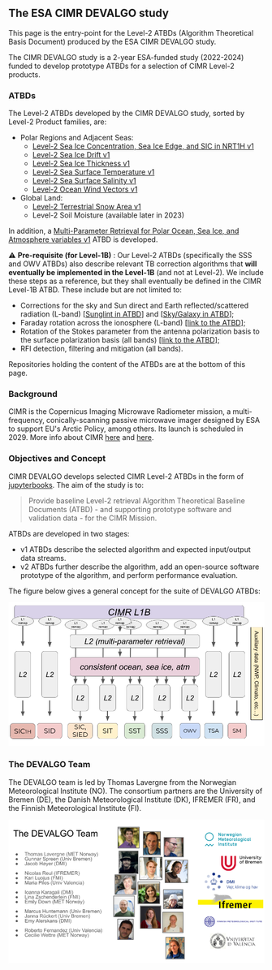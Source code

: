 ## The ESA CIMR DEVALGO study

This page is the entry-point for the Level-2 ATBDs (Algorithm Theoretical Basis Document) produced by the ESA CIMR DEVALGO study.

The CIMR DEVALGO study is a 2-year ESA-funded study (2022-2024) funded to develop prototype ATBDs for a selection of CIMR Level-2 products.

### ATBDs

The Level-2 ATBDs developed by the CIMR DEVALGO study, sorted by Level-2 Product families, are:
* Polar Regions and Adjacent Seas:
   * [Level-2 Sea Ice Concentration, Sea Ice Edge, and SIC in NRT1H v1](https://cimr-algos.github.io/SeaIceConcentration_ATBD/intro.html) 
   * [Level-2 Sea Ice Drift v1](https://cimr-algos.github.io/SeaIceDrift_ATBD/intro.html)
   * [Level-2 Sea Ice Thickness v1](https://cimr-algos.github.io/SeaIceThickness_ATBD/intro.html)
   * [Level-2 Sea Surface Temperature v1](https://cimr-algos.github.io/SeaSurfaceTemperature_ATBD/intro.html) 
   * [Level-2 Sea Surface Salinity v1](https://cimr-algos.github.io/SeaSurfaceSalinity_ATBD/intro.html)
   * [Level-2 Ocean Wind Vectors v1](https://cimr-algos.github.io/OceanWindVectors_ATBD/intro.html)
* Global Land:
   * [Level-2 Terrestrial Snow Area v1](https://cimr-algos.github.io/TerrestrialSnowArea_ATBD/intro.html)
   * Level-2 Soil Moisture (available later in 2023)

In addition, a [Multi-Parameter Retrieval for Polar Ocean, Sea Ice, and Atmosphere variables v1](https://cimr-algos.github.io/MultiParameter_ATBD/intro.html) ATBD is developed.

:warning: **Pre-requisite (for Level-1B)** : Our Level-2 ATBDs (specifically the SSS and OWV ATBDs) also describe relevant TB correction algorithms that **will eventually be implemented in the Level-1B** (and not at Level-2). We include these steps as a reference, but they shall eventually be defined in the CIMR Level-1B ATBD. These include but are not limited to:
* Corrections for the sky and Sun direct and Earth reflected/scattered radiation (L-band) [[Sunglint in ATBD](https://cimr-algos.github.io/SeaSurfaceSalinity_ATBD/baseline_algorithm_definition.html#sea-surface-scattered-solar-sunglint-contributions)] and [[Sky/Galaxy in ATBD](https://cimr-algos.github.io/SeaSurfaceSalinity_ATBD/baseline_algorithm_definition.html#sea-surface-scattered-celestial-sky-radiation-contribution)];
* Faraday rotation across the ionosphere (L-band) [[link to the ATBD](https://cimr-algos.github.io/SeaSurfaceSalinity_ATBD/baseline_algorithm_definition.html#faraday-rotation-angle)];
* Rotation of the Stokes parameter from the antenna polarization basis to the surface polarization basis (all bands) [[link to the ATBD](https://cimr-algos.github.io/SeaSurfaceSalinity_ATBD/baseline_algorithm_definition.html#total-rotation-from-surface-basis-to-antenna-basis)];
* RFI detection, filtering and mitigation (all bands).

Repositories holding the content of the ATBDs are at the bottom of this page.

### Background

CIMR is the Copernicus Imaging Microwave Radiometer mission, a multi-frequency, conically-scanning passive microwave imager
designed by ESA to support EU's Arctic Policy, among others. Its launch is scheduled in 2029.
More info about CIMR [here](https://www.esa.int/Applications/Observing_the_Earth/Copernicus/Copernicus_Sentinel_Expansion_missions) and
[here](https://cimr.eu).

### Objectives and Concept

CIMR DEVALGO develops selected CIMR Level-2 ATBDs in the form of [jupyterbooks](https://jupyterbook.org/en/stable/intro.html). The aim of the study is to:

> Provide baseline Level-2 retrieval Algorithm Theoretical Baseline Documents (ATBD)  - and supporting prototype software and validation data - for the CIMR Mission.

ATBDs are developed in two stages:
* v1 ATBDs describe the selected algorithm and expected input/output data streams.
* v2 ATBDs further describe the algorithm, add an open-source software prototype of the algorithm, and perform performance evaluation.

The figure below gives a general concept for the suite of DEVALGO ATBDs:

![The CIMR DEVALGO Concept](./profile/imgs/devalgo_concept.png)

### The DEVALGO Team

The DEVALGO team is led by Thomas Lavergne from the Norwegian Meteorological Institute (NO). The consortium partners are the University of Bremen (DE),
the Danish Meteorological Institute (DK), IFREMER (FR), and the Finnish Meteorological Institute (FI).

![The CIMR DEVALGO Team](./profile/imgs/devalgo_team.png)


